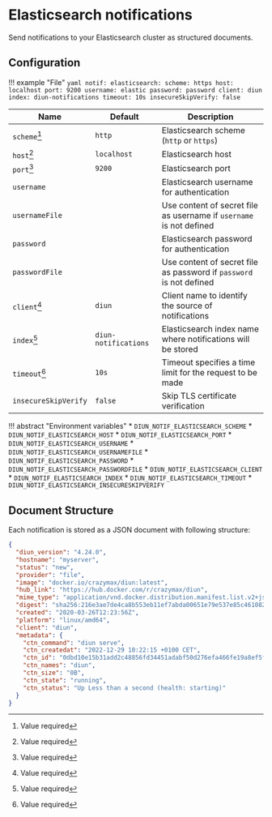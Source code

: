 # Elasticsearch notifications

Send notifications to your Elasticsearch cluster as structured documents.

## Configuration

!!! example "File"
    ```yaml
    notif:
      elasticsearch:
        scheme: https
        host: localhost
        port: 9200
        username: elastic
        password: password
        client: diun
        index: diun-notifications
        timeout: 10s
        insecureSkipVerify: false
    ```

| Name                 | Default              | Description                                                         |
| -------------------- | -------------------- | ------------------------------------------------------------------- |
| `scheme`[^1]         | `http`               | Elasticsearch scheme (`http` or `https`)                            |
| `host`[^1]           | `localhost`          | Elasticsearch host                                                  |
| `port`[^1]           | `9200`               | Elasticsearch port                                                  |
| `username`           |                      | Elasticsearch username for authentication                           |
| `usernameFile`       |                      | Use content of secret file as username if `username` is not defined |
| `password`           |                      | Elasticsearch password for authentication                           |
| `passwordFile`       |                      | Use content of secret file as password if `password` is not defined |
| `client`[^1]         | `diun`               | Client name to identify the source of notifications                 |
| `index`[^1]          | `diun-notifications` | Elasticsearch index name where notifications will be stored         |
| `timeout`[^1]        | `10s`                | Timeout specifies a time limit for the request to be made           |
| `insecureSkipVerify` | `false`              | Skip TLS certificate verification                                   |

!!! abstract "Environment variables"
    * `DIUN_NOTIF_ELASTICSEARCH_SCHEME`
    * `DIUN_NOTIF_ELASTICSEARCH_HOST`
    * `DIUN_NOTIF_ELASTICSEARCH_PORT`
    * `DIUN_NOTIF_ELASTICSEARCH_USERNAME`
    * `DIUN_NOTIF_ELASTICSEARCH_USERNAMEFILE`
    * `DIUN_NOTIF_ELASTICSEARCH_PASSWORD`
    * `DIUN_NOTIF_ELASTICSEARCH_PASSWORDFILE`
    * `DIUN_NOTIF_ELASTICSEARCH_CLIENT`
    * `DIUN_NOTIF_ELASTICSEARCH_INDEX`
    * `DIUN_NOTIF_ELASTICSEARCH_TIMEOUT`
    * `DIUN_NOTIF_ELASTICSEARCH_INSECURESKIPVERIFY`

## Document Structure

Each notification is stored as a JSON document with following structure:

```json
{
  "diun_version": "4.24.0",
  "hostname": "myserver",
  "status": "new",
  "provider": "file",
  "image": "docker.io/crazymax/diun:latest",
  "hub_link": "https://hub.docker.com/r/crazymax/diun",
  "mime_type": "application/vnd.docker.distribution.manifest.list.v2+json",
  "digest": "sha256:216e3ae7de4ca8b553eb11ef7abda00651e79e537e85c46108284e5e91673e01",
  "created": "2020-03-26T12:23:56Z",
  "platform": "linux/amd64",
  "client": "diun",
  "metadata": {
    "ctn_command": "diun serve",
    "ctn_createdat": "2022-12-29 10:22:15 +0100 CET",
    "ctn_id": "0dbd10e15b31add2c48856fd34451adabf50d276efa466fe19a8ef5fbd87ad7c",
    "ctn_names": "diun",
    "ctn_size": "0B",
    "ctn_state": "running",
    "ctn_status": "Up Less than a second (health: starting)"
  }
}
```

[^1]: Value required
